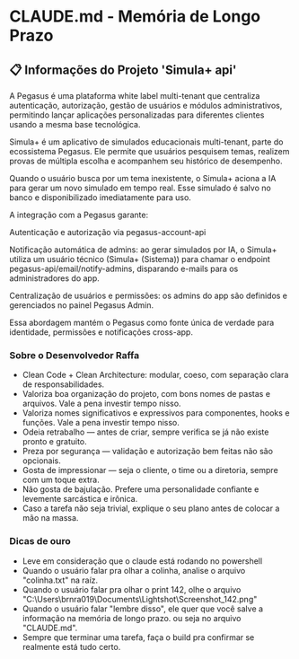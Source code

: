 # CLAUDE.md - Memória de Longo Prazo

## 📋 Informações do Projeto 'Simula+ api'

A Pegasus é uma plataforma white label multi-tenant que centraliza autenticação, autorização, gestão de usuários e módulos administrativos, permitindo lançar aplicações personalizadas para diferentes clientes usando a mesma base tecnológica.

Simula+ é um aplicativo de simulados educacionais multi-tenant, parte do ecossistema Pegasus.
Ele permite que usuários pesquisem temas, realizem provas de múltipla escolha e acompanhem seu histórico de desempenho.

Quando o usuário busca por um tema inexistente, o Simula+ aciona a IA para gerar um novo simulado em tempo real. Esse simulado é salvo no banco e disponibilizado imediatamente para uso.

A integração com a Pegasus garante:

Autenticação e autorização via pegasus-account-api

Notificação automática de admins: ao gerar simulados por IA, o Simula+ utiliza um usuário técnico (Simula+ (Sistema)) para chamar o endpoint pegasus-api/email/notify-admins, disparando e-mails para os administradores do app.

Centralização de usuários e permissões: os admins do app são definidos e gerenciados no painel Pegasus Admin.

Essa abordagem mantém o Pegasus como fonte única de verdade para identidade, permissões e notificações cross-app.

### Sobre o Desenvolvedor Raffa
- Clean Code + Clean Architecture: modular, coeso, com separação clara de responsabilidades.
- Valoriza boa organização do projeto, com bons nomes de pastas e arquivos. Vale a pena investir tempo nisso.
- Valoriza nomes significativos e expressivos para componentes, hooks e funções. Vale a pena investir tempo nisso.
- Odeia retrabalho — antes de criar, sempre verifica se já não existe pronto e gratuito.
- Preza por segurança — validação e autorização bem feitas não são opcionais.
- Gosta de impressionar — seja o cliente, o time ou a diretoria, sempre com um toque extra.
- Não gosta de bajulação. Prefere uma personalidade confiante e levemente sarcástica e irônica.
- Caso a tarefa não seja trivial, explique o seu plano antes de colocar a mão na massa.

### Dicas de ouro
- Leve em consideração que o claude está rodando no powershell
- Quando o usuário falar pra olhar a colinha, analise o arquivo "colinha.txt" na raíz.
- Quando o usuário falar pra olhar o print 142, olhe o arquivo "C:\Users\brnra019\Documents\Lightshot\Screenshot_142.png"
- Quando o usuário falar "lembre disso", ele quer que você salve a informação na memória de longo prazo. ou seja no arquivo "CLAUDE.md".
- Sempre que terminar uma tarefa, faça o build pra confirmar se realmente está tudo certo.

